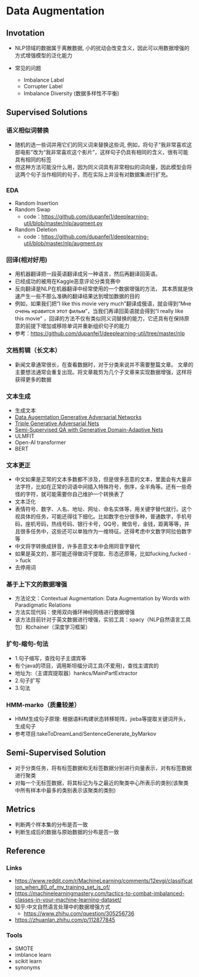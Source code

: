 
# Data Augmentation

## Invotation

- NLP领域的数据属于离散数据, 小的扰动会改变含义，因此可以用数据增强的方式增强模型的泛化能力

- 常见的问题
  - Imbalance Label
  - Corrupter Label
  - Imbalance Diversity (数据多样性不平衡)

## Supervised Solutions

### 语义相似词替换

- 随机的选一些词并用它们的同义词来替换这些词, 例如，将句子“我非常喜欢这部电影”改为“我非常喜欢这个影片”，这样句子仍具有相同的含义，很有可能具有相同的标签
- 但这种方法可能没什么用，因为同义词具有非常相似的词向量，因此模型会将这两个句子当作相同的句子，而在实际上并没有对数据集进行扩充。

### EDA

- Random Insertion
- Random Swap
  - code：<https://github.com/dupanfei1/deeplearning-util/blob/master/nlp/augment.py>
- Random  Deletion
  - code：<https://github.com/dupanfei1/deeplearning-util/blob/master/nlp/augment.py>

### 回译(相对好用)

- 用机器翻译把一段英语翻译成另一种语言，然后再翻译回英语。
- 已经成功的被用在Kaggle恶意评论分类竞赛中
- 反向翻译是NLP在机器翻译中经常使用的一个数据增强的方法， 其本质就是快速产生一些不那么准确的翻译结果达到增加数据的目的
- 例如，如果我们把“I like this movie very much”翻译成俄语，就会得到“Мне очень нравится этот фильм”，当我们再译回英语就会得到“I really like this movie” ，回译的方法不仅有类似同义词替换的能力，它还具有在保持原意的前提下增加或移除单词并重新组织句子的能力
- 参考：https://github.com/dupanfei1/deeplearning-util/tree/master/nlp

### 文档剪辑（长文本）

- 新闻文章通常很长，在查看数据时，对于分类来说并不需要整篇文章。 文章的主要想法通常会重复出现。将文章裁剪为几个子文章来实现数据增强，这样将获得更多的数据

### 文本生成

- 生成文本
- [Data Augemtation Generative Adversarial Networks](https://link.zhihu.com/?target=https%3A//arxiv.org/abs/1711.04340)
- [Triple Generative Adversarial Nets](https://link.zhihu.com/?target=https%3A//arxiv.org/abs/1703.02291)
- [Semi-Supervised QA with Generative Domain-Adaptive Nets](https://link.zhihu.com/?target=https%3A//arxiv.org/abs/1702.02206)
- ULMFIT
- Open-AI transformer
- BERT

### 文本更正

- 中文如果是正常的文本多数都不涉及，但是很多恶意的文本，里面会有大量非法字符，比如在正常的词语中间插入特殊符号，倒序，全半角等。还有一些奇怪的字符，就可能需要你自己维护一个转换表了
- 文本泛化
- 表情符号、数字、人名、地址、网址、命名实体等，用关键字替代就行。这个视具体的任务，可能还得往下细化。比如数字也分很多种，普通数字，手机号码，座机号码，热线号码、银行卡号，QQ号，微信号，金钱，距离等等，并且很多任务中，这些还可以单独作为一维特征。还得考虑中文数字阿拉伯数字等
- 中文将字转换成拼音，许多恶意文本中会用同音字替代
- 如果是英文的，那可能还得做词干提取、形态还原等，比如fucking,fucked -> fuck
- 去停用词

### 基于上下文的数据增强

- 方法论文：Contextual Augmentation: Data Augmentation by Words with Paradigmatic Relations
- 方法实现代码：使用双向循环神经网络进行数据增强
- 该方法目前针对于英文数据进行增强，实验工具：spacy（NLP自然语言工具包）和chainer（深度学习框架）

### 扩句-缩句-句法

- 1.句子缩写，查找句子主谓宾等
- 有个java的项目，调用斯坦福分词工具(不爱用)，查找主谓宾的
- 地址为:（主谓宾提取器）hankcs/MainPartExtractor
- 2.句子扩写
- 3.句法

### HMM-marko（质量较差）

- HMM生成句子原理: 根据语料构建状态转移矩阵，jieba等提取关键词开头，生成句子
- 参考项目:takeToDreamLand/SentenceGenerate_byMarkov

## Semi-Supervised Solution

- 对于分类任务，将有标签数据和无标签数据分别进行向量表示，对有标签数据进行聚类
- 对每一个无标签数据，将其标记为与之最近的聚类中心所表示的类别(该聚类中所有样本中最多的类别表示该聚类的类别)

## Metrics

- 判断两个样本集的分布是否一致
- 判断生成后的数据与原始数据的分布是否一致

## Reference

### Links

- https://www.reddit.com/r/MachineLearning/comments/12evgi/classification_when_80_of_my_training_set_is_of/
- https://machinelearningmastery.com/tactics-to-combat-imbalanced-classes-in-your-machine-learning-dataset/
- 知乎:中文自然语言处理中的数据增强方式
    - https://www.zhihu.com/question/305256736
- https://zhuanlan.zhihu.com/p/112877845

### Tools

- SMOTE
- imblance learn
- scikit learn
- synonyms
